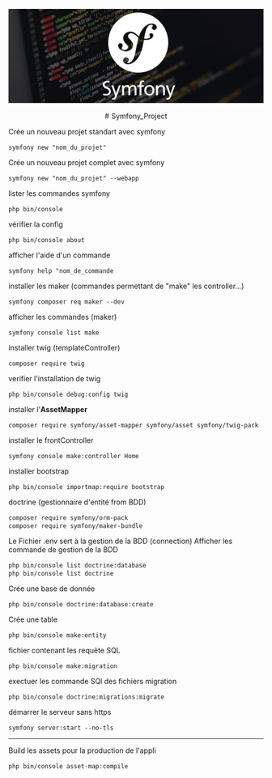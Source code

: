 <p align="center">
  <img src="symfony.jpg" width="850" title="hover text">
</p>
<p align="center">
  # Symfony_Project
</p>


Crée un nouveau projet standart avec symfony
```
symfony new "nom_du_projet"
```
Crée un nouveau projet complet avec symfony
```
symfony new "nom_du_projet" --webapp
```
lister les commandes symfony
```
php bin/console
```
vérifier la config
```
php bin/console about
```
afficher l'aide d'un commande
```
symfony help "nom_de_commande
```
installer les maker (commandes permettant de "make" les controller...)
```
symfony composer req maker --dev
```
afficher les commandes (maker)
```
symfony console list make
```
installer twig (templateController)
```
composer require twig
```
verifier l'installation de twig
```
php bin/console debug:config twig
```
installer l'**AssetMapper**
```
composer require symfony/asset-mapper symfony/asset symfony/twig-pack
```
installer le frontController
```
symfony console make:controller Home
```
installer bootstrap
```
php bin/console importmap:require bootstrap
```
doctrine (gestionnaire d'entité from BDD)
```
composer require symfony/orm-pack
composer require symfony/maker-bundle
```
Le Fichier .env sert à la gestion de la BDD (connection)
Afficher les commande de gestion de la BDD
```
php bin/console list doctrine:database
php bin/console list doctrine
```
Crée une base de donnée
```
php bin/console doctrine:database:create
```
Crée une table
```
php bin/console make:entity
```
fichier contenant les requète SQL
```
php bin/console make:migration
```
exectuer les commande SQl des fichiers migration
```
php bin/console doctrine:migrations:migrate
```

démarrer le serveur sans https
```
symfony server:start --no-tls
```
------------------------------------------------------------------------------------------------------------------------------------------------------
Build les assets pour la production de l'appli
```
php bin/console asset-map:compile
```
